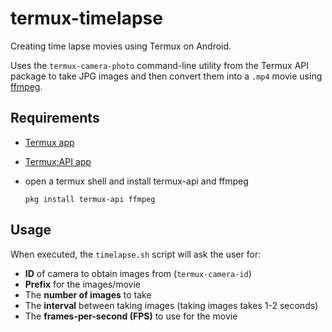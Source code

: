 # termux-timelapse
Creating time lapse movies using Termux on Android.

Uses the `termux-camera-photo` command-line utility from the Termux API package
to take JPG images and then convert them into a `.mp4` movie using [ffmpeg](https://ffmpeg.org/).

## Requirements

* [Termux app](https://f-droid.org/en/packages/com.termux/)
* [Termux:API app](https://f-droid.org/en/packages/com.termux.api/)
* open a termux shell and install termux-api and ffmpeg
  
  ```
  pkg install termux-api ffmpeg
  ```

## Usage

When executed, the `timelapse.sh` script will ask the user for:
* **ID** of camera to obtain images from (`termux-camera-id`)
* **Prefix** for the images/movie
* The **number of images** to take
* The **interval** between taking images (taking images takes 1-2 seconds)
* The **frames-per-second (FPS)** to use for the movie
